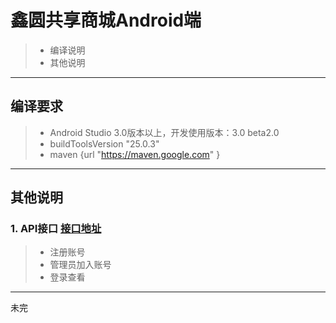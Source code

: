 # 鑫圆共享商城Android端 
> * 编译说明
> * 其他说明

----




## 编译要求

> *  Android Studio 3.0版本以上，开发使用版本：3.0 beta2.0
> *  buildToolsVersion "25.0.3"
> *  maven {url "https://maven.google.com" }

------

## 其他说明

### 1. API接口 [接口地址](https://www.showdoc.cc/)
> *  注册账号
> *  管理员加入账号
> *  登录查看

------
未完